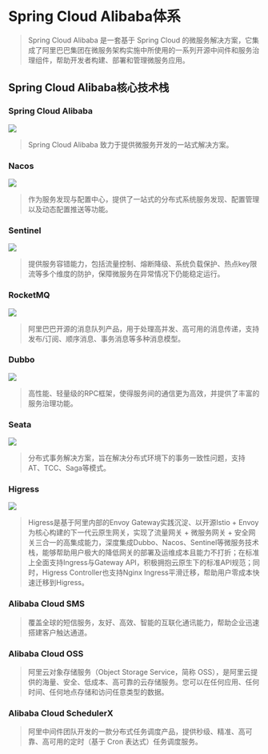 # Spring Cloud Alibaba体系

> Spring Cloud Alibaba 是一套基于 Spring Cloud 的微服务解决方案，它集成了阿里巴巴集团在微服务架构实施中所使用的一系列开源中间件和服务治理组件，帮助开发者构建、部署和管理微服务应用。

## Spring Cloud Alibaba核心技术栈
### Spring Cloud Alibaba
![](http://124.222.54.192:4000/public/upload/2024/02/29/202402291714045405.png)
>Spring Cloud Alibaba 致力于提供微服务开发的一站式解决方案。
### Nacos
![](http://124.222.54.192:4000/public/upload/2024/02/29/202402291559062416.png)


> 作为服务发现与配置中心，提供了一站式的分布式系统服务发现、配置管理以及动态配置推送等功能。

### Sentinel
![](http://124.222.54.192:4000/public/upload/2024/02/29/202402291559061148.png)

> 提供服务容错能力，包括流量控制、熔断降级、系统负载保护、热点key限流等多个维度的防护，保障微服务在异常情况下仍能稳定运行。

### RocketMQ
![](http://124.222.54.192:4000/public/upload/2024/02/29/202402291559069296.png)

> 阿里巴巴开源的消息队列产品，用于处理高并发、高可用的消息传递，支持发布/订阅、顺序消息、事务消息等多种消息模型。

### Dubbo
![ ](http://124.222.54.192:4000/public/upload/2024/02/29/202402291559065988.png)

> 高性能、轻量级的RPC框架，使得服务间的通信更为高效，并提供了丰富的服务治理功能。

### Seata
![ ](http://124.222.54.192:4000/public/upload/2024/02/29/202402291613447851.png)

> 分布式事务解决方案，旨在解决分布式环境下的事务一致性问题，支持AT、TCC、Saga等模式。

### Higress
![ ](http://124.222.54.192:4000/public/upload/2024/02/29/202402291559069065.png)

> Higress是基于阿里内部的Envoy Gateway实践沉淀、以开源Istio + Envoy为核心构建的下一代云原生网关，实现了流量网关 + 微服务网关 + 安全网关三合一的高集成能力，深度集成Dubbo、Nacos、Sentinel等微服务技术栈，能够帮助用户极大的降低网关的部署及运维成本且能力不打折；在标准上全面支持Ingress与Gateway API，积极拥抱云原生下的标准API规范；同时，Higress Controller也支持Nginx Ingress平滑迁移，帮助用户零成本快速迁移到Higress。

### Alibaba Cloud SMS

> 覆盖全球的短信服务，友好、高效、智能的互联化通讯能力，帮助企业迅速搭建客户触达通道。

### Alibaba Cloud OSS
>阿里云对象存储服务（Object Storage Service，简称 OSS），是阿里云提供的海量、安全、低成本、高可靠的云存储服务。您可以在任何应用、任何时间、任何地点存储和访问任意类型的数据。
### Alibaba Cloud SchedulerX

>阿里中间件团队开发的一款分布式任务调度产品，提供秒级、精准、高可靠、高可用的定时（基于 Cron 表达式）任务调度服务。